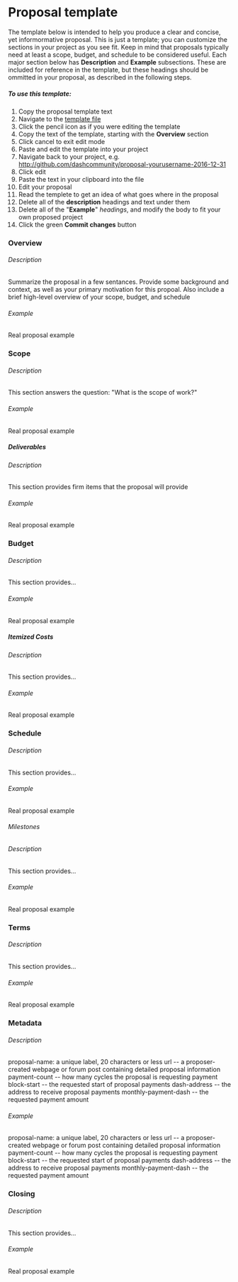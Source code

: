 # Proposal template

The template below is intended to help you produce a clear and concise, yet informormative proposal.  This is just a template; you can customize the sections in your project as you see fit.  Keep in mind that proposals typically need at least a scope, budget, and schedule to be considered useful. Each major section below has **Description** and **Example** subsections. These are included for reference in the template, but these headings should be ommitted in your proposal, as described in the following steps.

##### To use this template:

1. Copy the proposal template text
  1. Navigate to the [template file](https://github.com/dashcommunity/proposal-template/master)
  2. Click the pencil icon as if you were editing the template
  3. Copy the text of the template, starting with the **Overview** section
  4. Click cancel to exit edit mode
2. Paste and edit the template into your project
  1. Navigate back to your project, e.g. http://github.com/dashcommunity/proposal-yourusername-2016-12-31
  2. Click edit
  3. Paste the text in your clipboard into the file 
3. Edit your proposal
  1. Read the templete to get an idea of what goes where in the proposal
  2. Delete all of the **description** headings and text under them
  3. Delete all of the "**Example**" *headings*, and modify the body to fit your own proposed project
  4. Click the green **Commit changes** button

### Overview

###### Description
Summarize the proposal in a few sentances.  Provide some background and context, as well as your primary motivation for this propoal.  Also include a brief high-level overview of your scope, budget, and schedule 

###### Example
Real proposal example

### Scope

###### Description
This section answers the question: "What is the scope of work?" 

###### Example
Real proposal example

##### Deliverables

###### Description
This section provides firm items that the proposal will provide

###### Example
Real proposal example

### Budget

###### Description
This section provides...

###### Example
Real proposal example

##### Itemized Costs

###### Description
This section provides...

###### Example
Real proposal example

### Schedule

###### Description
This section provides...

###### Example
Real proposal example

###### Milestones

###### Description
This section provides...

###### Example
Real proposal example

### Terms

###### Description
This section provides...

###### Example
Real proposal example


### Metadata

###### Description
proposal-name: a unique label, 20 characters or less
url -- a proposer-created webpage or forum post containing detailed proposal information
payment-count -- how many cycles the proposal is requesting payment
block-start -- the requested start of proposal payments
dash-address -- the address to receive proposal payments
monthly-payment-dash -- the requested payment amount

###### Example
proposal-name: a unique label, 20 characters or less
url -- a proposer-created webpage or forum post containing detailed proposal information
payment-count -- how many cycles the proposal is requesting payment
block-start -- the requested start of proposal payments
dash-address -- the address to receive proposal payments
monthly-payment-dash -- the requested payment amount

### Closing

###### Description
This section provides...

###### Example
Real proposal example
